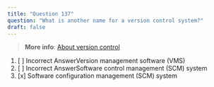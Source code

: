 ```yaml
---
title: "Question 137"
question: "What is another name for a version control system?"
draft: false
---
```


> **More info**: [About version control](https://docs.github.com/en/get-started/using-git/about-git#about-version-control-and-git)

1. [ ] Incorrect AnswerVersion management software (VMS)
1. [ ] Incorrect AnswerSoftware control management (SCM) system
1. [x] Software configuration management (SCM) system

